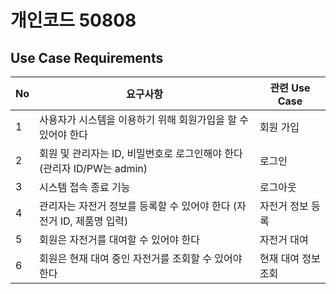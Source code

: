 # 개인코드 50808

## Use Case Requirements

| No | 요구사항 | 관련 Use Case |
|---|---|---|
| 1 | 사용자가 시스템을 이용하기 위해 회원가입을 할 수 있어야 한다 | 회원 가입 |
| 2 | 회원 및 관리자는 ID, 비밀번호로 로그인해야 한다 (관리자 ID/PW는 admin) | 로그인 |
| 3 | 시스템 접속 종료 기능 | 로그아웃 |
| 4 | 관리자는 자전거 정보를 등록할 수 있어야 한다 (자전거 ID, 제품명 입력) | 자전거 정보 등록 |
| 5 | 회원은 자전거를 대여할 수 있어야 한다 | 자전거 대여 |
| 6 | 회원은 현재 대여 중인 자전거를 조회할 수 있어야 한다 | 현재 대여 정보 조회 |